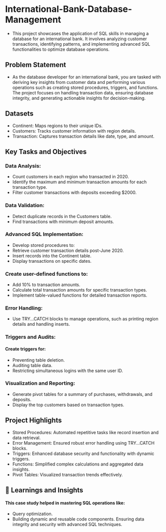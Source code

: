 # International-Bank-Database-Management
- This project showcases the application of SQL skills in managing a database for an international bank. It involves analyzing customer transactions, identifying patterns, and implementing advanced SQL functionalities to optimize database operations.

## Problem Statement
- As the database developer for an international bank, you are tasked with deriving key insights from customer data and performing various operations such as creating stored procedures, triggers, and functions. The project focuses on handling transaction data, ensuring database integrity, and generating actionable insights for decision-making.

## Datasets
- Continent: Maps regions to their unique IDs.
- Customers: Tracks customer information with region details.
- Transaction: Captures transaction details like date, type, and amount.

## Key Tasks and Objectives

### Data Analysis:
- Count customers in each region who transacted in 2020.
- Identify the maximum and minimum transaction amounts for each transaction type.
- Filter customer transactions with deposits exceeding $2000.

### Data Validation:
- Detect duplicate records in the Customers table.
- Find transactions with minimum deposit amounts.

### Advanced SQL Implementation:
- Develop stored procedures to:
- Retrieve customer transaction details post-June 2020.
- Insert records into the Continent table.
- Display transactions on specific dates.

### Create user-defined functions to:
- Add 10% to transaction amounts.
- Calculate total transaction amounts for specific transaction types.
- Implement table-valued functions for detailed transaction reports.

### Error Handling:
- Use TRY...CATCH blocks to manage operations, such as printing region details and handling inserts.

### Triggers and Audits:
#### Create triggers for:
- Preventing table deletion.
- Auditing table data.
- Restricting simultaneous logins with the same user ID.

### Visualization and Reporting:
- Generate pivot tables for a summary of purchases, withdrawals, and deposits.
- Display the top customers based on transaction types.

## Project Highlights

- Stored Procedures: Automated repetitive tasks like record insertion and data retrieval.
- Error Management: Ensured robust error handling using TRY...CATCH blocks.
- Triggers: Enhanced database security and functionality with dynamic triggers.
- Functions: Simplified complex calculations and aggregated data insights.
- Pivot Tables: Visualized transaction trends effectively.

## 📖 Learnings and Insights

#### This case study helped in mastering SQL operations like:
- Query optimization.
- Building dynamic and reusable code components.
Ensuring data integrity and security with advanced SQL techniques.
